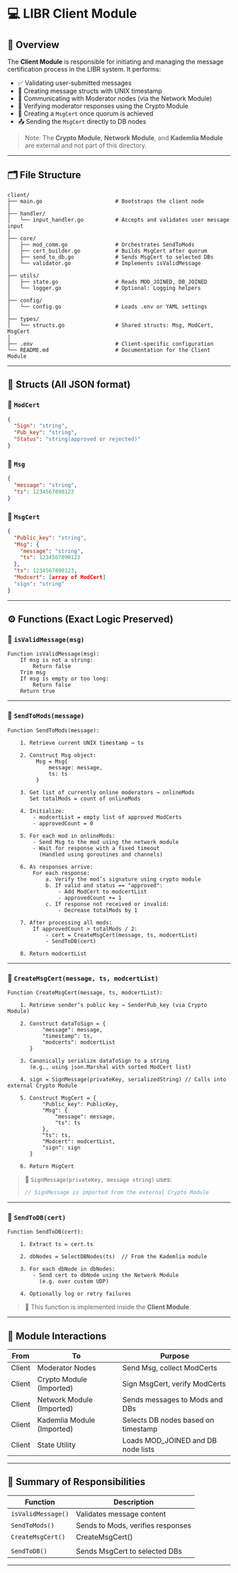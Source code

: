 # 💻 LIBR Client Module

## 📌 Overview

The **Client Module** is responsible for initiating and managing the message certification process in the LIBR system. It performs:

- ✅ Validating user-submitted messages
- 🧾 Creating message structs with UNIX timestamp
- 🤝 Communicating with Moderator nodes (via the Network Module)
- 🔐 Verifying moderator responses using the Crypto Module
- 🧠 Creating a `MsgCert` once quorum is achieved
- 📤 Sending the `MsgCert` directly to DB nodes

> Note: The **Crypto Module**, **Network Module**, and **Kademlia Module** are external and not part of this directory.

---

## 🗂️ File Structure

```text
client/
├── main.go                       # Bootstraps the client node
│
├── handler/
│   └── input_handler.go          # Accepts and validates user message input
│
├── core/
│   ├── mod_comm.go               # Orchestrates SendToMods
│   ├── cert_builder.go           # Builds MsgCert after quorum
│   ├── send_to_db.go             # Sends MsgCert to selected DBs
│   └── validator.go              # Implements isValidMessage
│
├── utils/
│   ├── state.go                  # Reads MOD_JOINED, DB_JOINED
│   └── logger.go                 # Optional: Logging helpers
│
├── config/
│   └── config.go                 # Loads .env or YAML settings
│
├── types/
│   └── structs.go                # Shared structs: Msg, ModCert, MsgCert
│
├── .env                          # Client-specific configuration
└── README.md                     # Documentation for the Client Module
```

---

## 🧩 Structs (All JSON format)

### 🔸 `ModCert`
```json
{
  "Sign": "string",
  "Pub_key": "string",
  "Status": "string(approved or rejected)"
}
```

### 🔸 `Msg`
```json
{
  "message": "string",
  "ts": 1234567890123
}
```

### 🔸 `MsgCert`
```json
{
  "Public_key": "string",
  "Msg": {
    "message": "string",
    "ts": 1234567890123
  },
  "ts": 1234567890123,
  "Modcert": [array of ModCert]
  "sign": "string"
}
```

---

## ⚙️ Functions (Exact Logic Preserved)

### 🔹 `isValidMessage(msg)`

```
Function isValidMessage(msg):
    If msg is not a string:
        Return false
    Trim msg
    If msg is empty or too long:
        Return false
    Return true
```

---

### 🔹 `SendToMods(message)`

```
Function SendToMods(message):

    1. Retrieve current UNIX timestamp → ts

    2. Construct Msg object:
         Msg = Msg{
             message: message,
             ts: ts
         }

    3. Get list of currently online moderators → onlineMods
       Set totalMods = count of onlineMods

    4. Initialize:
        - modcertList = empty list of approved ModCerts
        - approvedCount = 0

    5. For each mod in onlineMods:
        - Send Msg to the mod using the network module
        - Wait for response with a fixed timeout
          (Handled using goroutines and channels)

    6. As responses arrive:
        For each response:
            a. Verify the mod’s signature using crypto module
            b. If valid and status == "approved":
                - Add ModCert to modcertList
                - approvedCount += 1
            c. If response not received or invalid:
                - Decrease totalMods by 1

    7. After processing all mods:
        If approvedCount > totalMods / 2:
            - cert = CreateMsgCert(message, ts, modcertList)
            - SendToDB(cert)

    8. Return modcertList
```

---

### 🔹 `CreateMsgCert(message, ts, modcertList)`

```
Function CreateMsgCert(message, ts, modcertList):

    1. Retrieve sender’s public key → SenderPub_key (via Crypto Module)

    2. Construct dataToSign = {
           "message": message,
           "timestamp": ts,
           "modcerts": modcertList
       }

    3. Canonically serialize dataToSign to a string
       (e.g., using json.Marshal with sorted ModCert list)

    4. sign = SignMessage(privateKey, serializedString) // Calls into external Crypto Module

    5. Construct MsgCert = {
           "Public_key": PublicKey,
           "Msg": {
               "message": message,
               "ts": ts
           },
           "ts": ts,
           "Modcert": modcertList,
           "sign": sign
       }

    6. Return MsgCert
```

> 🔐 `SignMessage(privateKey, message string)` uses:
> ```go
> // SignMessage is imported from the external Crypto Module
> ```

---

### 🔹 `SendToDB(cert)`

```
Function SendToDB(cert):

    1. Extract ts = cert.ts

    2. dbNodes = SelectDBNodes(ts)  // From the Kademlia module

    3. For each dbNode in dbNodes:
        - Send cert to dbNode using the Network Module
          (e.g. over custom UDP)

    4. Optionally log or retry failures
```

> 🧠 This function is implemented inside the **Client Module**.

---

## 🔄 Module Interactions

| From        | To              | Purpose                                      |
|-------------|------------------|----------------------------------------------|
| Client      | Moderator Nodes | Send Msg, collect ModCerts                   |
| Client      | Crypto Module (Imported)  | Sign MsgCert, verify ModCerts                |
| Client      | Network Module (Imported) | Sends messages to Mods and DBs               |
| Client      | Kademlia Module (Imported) | Selects DB nodes based on timestamp          |
| Client      | State Utility   | Loads MOD_JOINED and DB node lists           |

---

## 🧠 Summary of Responsibilities

| Function           | Description                              |
|--------------------|------------------------------------------|
| `isValidMessage()` | Validates message content                |
| `SendToMods()`     | Sends to Mods, verifies responses        |
| `CreateMsgCert()`  | CreateMsgCert() | Builds cert; signs via external Crypto Module
            |
| `SendToDB()`       | Sends MsgCert to selected DBs            |

---
